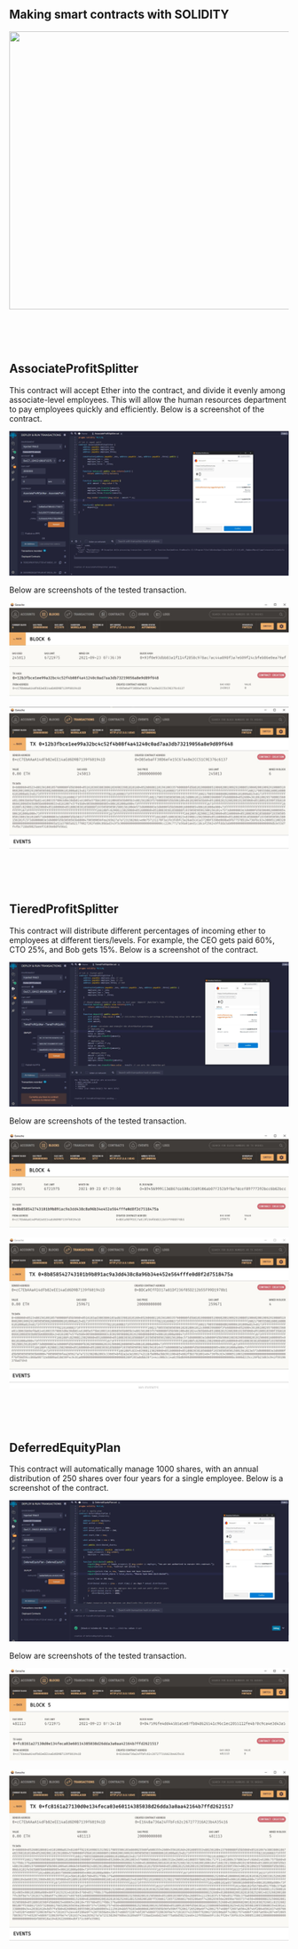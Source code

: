 ## Making smart contracts with SOLIDITY

<p align="center">
   	<img src="BuySell_SmartContracts/Images/SOL_ETH.png" width="1200" height="500">
</p>

<p>&nbsp;</p>
<p>&nbsp;</p>

## AssociateProfitSplitter 

This contract will accept Ether into the contract, and divide it evenly among associate-level employees. This will allow the human resources department to pay employees quickly and efficiently. Below is a screenshot of the contract.

![AssociateProfitSplitter](Images/AssociateProfitSplitter_PreConfirm.JPG)

Below are screenshots of the tested transaction.

![AssociateProfitSplitter](Images/AssociateProfitSplitter_Ganache.JPG)

![AssociateProfitSplitter_Tx](Images/AssociateProfitSplitter_Ganache_Tx.JPG)

<p>&nbsp;</p>
<p>&nbsp;</p>

## TieredProfitSplitter
This contract will distribute different percentages of incoming ether to employees at different tiers/levels. For example, the CEO gets paid 60%, CTO 25%, and Bob gets 15%. Below is a screenshot of the contract.

![TieredProfitSplitter](Images/TieredProfitSplitter_PreConfirm.JPG)

Below are screenshots of the tested transaction.

![TieredProfitSplitter](Images/TieredProfitSplitter_Ganache.JPG)

![TieredProfitSplitter_Tx](Images/TieredProfitSplitter_Ganache_Tx.JPG)

<p>&nbsp;</p>
<p>&nbsp;</p>

## DeferredEquityPlan
This contract will automatically manage 1000 shares, with an annual distribution of 250 shares over four years for a single employee. Below is a screenshot of the contract.

![DeferredEquityPlan](Images/DeferredEquityPlan_PreConfirm.JPG)

Below are screenshots of the tested transaction.

![DeferredEquityPlan](Images/DeferredEquityPlan_Ganache.JPG)

![DeferredEquityPlan_Tx](Images/DeferredEquityPlan_Ganache_Tx.JPG)
